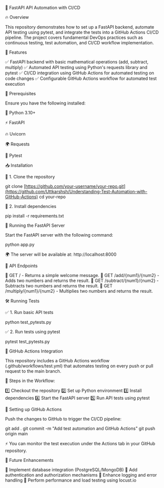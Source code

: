 📌 FastAPI API Automation with CI/CD

🔥 Overview

This repository demonstrates how to set up a FastAPI backend, automate API testing using pytest, and integrate the tests into a GitHub Actions CI/CD pipeline. The project covers fundamental DevOps practices such as continuous testing, test automation, and CI/CD workflow implementation.

🚀 Features

✅ FastAPI backend with basic mathematical operations (add, subtract, multiply)
✅ Automated API testing using Python's requests library and pytest
✅ CI/CD integration using GitHub Actions for automated testing on code changes
✅ Configurable GitHub Actions workflow for automated test execution

📌 Prerequisites

Ensure you have the following installed:

🐍 Python 3.10+

⚡ FastAPI

🔥 Uvicorn

🌍 Requests

🧪 Pytest

📥 Installation

🔹 1. Clone the repository

 git clone [https://github.com/your-username/your-repo.git](https://github.com/Uttkarshsh/Understanding-Test-Automation-with-GitHub-Actions)
 cd your-repo

🔹 2. Install dependencies

 pip install -r requirements.txt

🚀 Running the FastAPI Server

Start the FastAPI server with the following command:

 python app.py

🌍 The server will be available at: http://localhost:8000

🔗 API Endpoints

📌 GET / - Returns a simple welcome message.
📌 GET /add/{num1}/{num2} - Adds two numbers and returns the result.
📌 GET /subtract/{num1}/{num2} - Subtracts two numbers and returns the result.
📌 GET /multiply/{num1}/{num2} - Multiplies two numbers and returns the result.

🛠 Running Tests

✅ 1. Run basic API tests

 python test_pytests.py

✅ 2. Run tests using pytest

 pytest test_pytests.py

🔄 GitHub Actions Integration

This repository includes a GitHub Actions workflow (.github/workflows/test.yml) that automates testing on every push or pull request to the main branch.

📌 Steps in the Workflow:

1️⃣ Checkout the repository
2️⃣ Set up Python environment
3️⃣ Install dependencies
4️⃣ Start the FastAPI server
5️⃣ Run API tests using pytest

📌 Setting up GitHub Actions

Push the changes to GitHub to trigger the CI/CD pipeline:

git add .
git commit -m "Add test automation and GitHub Actions"
git push origin main

⚡ You can monitor the test execution under the Actions tab in your GitHub repository.

🌟 Future Enhancements

🔹 Implement database integration (PostgreSQL/MongoDB)
🔹 Add authentication and authorization mechanisms
🔹 Enhance logging and error handling
🔹 Perform performance and load testing using locust.io

